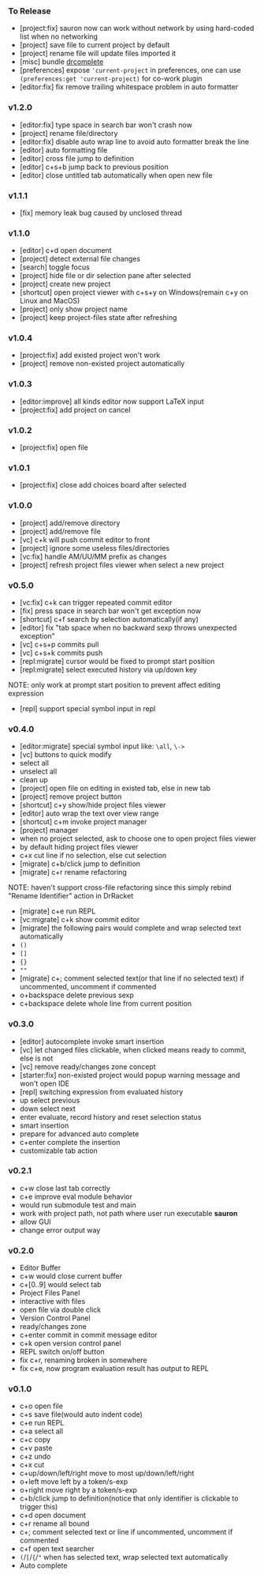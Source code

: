### To Release

- [project:fix] sauron now can work without network by using hard-coded list when no networking
- [project] save file to current project by default
- [project] rename file will update files imported it
- [misc] bundle [drcomplete](https://github.com/yjqww6/drcomplete)
- [preferences] expose `'current-project` in preferences, one can use `(preferences:get 'current-project)` for co-work plugin
- [editor:fix] fix remove trailing whitespace problem in auto formatter

### v1.2.0

- [editor:fix] type space in search bar won't crash now
- [project] rename file/directory
- [editor:fix] disable auto wrap line to avoid auto formatter break the line
- [editor] auto formatting file
- [editor] cross file jump to definition
- [editor] c+s+b jump back to previous position
- [editor] close untitled tab automatically when open new file

### v1.1.1

- [fix] memory leak bug caused by unclosed thread

### v1.1.0

- [editor] c+d open document
- [project] detect external file changes
- [search] toggle focus
- [project] hide file or dir selection pane after selected
- [project] create new project
- [shortcut] open project viewer with c+s+y on Windows(remain c+y on Linux and MacOS)
- [project] only show project name
- [project] keep project-files state after refreshing

### v1.0.4

- [project:fix] add existed project won't work
- [project] remove non-existed project automatically

### v1.0.3

- [editor:improve] all kinds editor now support LaTeX input
- [project:fix] add project on cancel

### v1.0.2

- [project:fix] open file

### v1.0.1

- [project:fix] close add choices board after selected

### v1.0.0

- [project] add/remove directory
- [project] add/remove file
- [vc] c+k will push commit editor to front
- [project] ignore some useless files/directories
- [vc:fix] handle AM/UU/MM prefix as changes
- [project] refresh project files viewer when select a new project

### v0.5.0

- [vc:fix] c+k can trigger repeated commit editor
- [fix] press space in search bar won't get exception now
- [shortcut] c+f search by selection automatically(if any)
- [editor] fix "tab space when no backward sexp throws unexpected exception"
- [vc] c+s+p commits pull
- [vc] c+s+k commits push
- [repl:migrate] cursor would be fixed to prompt start position
- [repl:migrate] select executed history via up/down key

NOTE: only work at prompt start position to prevent affect editing expression

- [repl] support special symbol input in repl

### v0.4.0

- [editor:migrate] special symbol input like: `\all`, `\->`
- [vc] buttons to quick modify
- select all
- unselect all
- clean up
- [project] open file on editing in existed tab, else in new tab
- [project] remove project button
- [shortcut] c+y show/hide project files viewer
- [editor] auto wrap the text over view range
- [shortcut] c+m invoke project manager
- [project] manager
- when no project selected, ask to choose one to open project files viewer
- by default hiding project files viewer
- c+x cut line if no selection, else cut selection
- [migrate] c+b/click jump to definition
- [migrate] c+r rename refactoring

NOTE: haven't support cross-file refactoring since this simply rebind "Rename Identifier" action in DrRacket

- [migrate] c+e run REPL
- [vc:migrate] c+k show commit editor
- [migrate] the following pairs would complete and wrap selected text automatically
- `()`
- `[]`
- `{}`
- `""`
- [migrate] c+; comment selected text(or that line if no selected text) if uncommented, uncomment if commented
- o+backspace delete previous sexp
- c+backspace delete whole line from current position

### v0.3.0

- [editor] autocomplete invoke smart insertion
- [vc] let changed files clickable, when clicked means ready to commit, else is not
- [vc] remove ready/changes zone concept
- [starter:fix] non-existed project would popup warning message and won't open IDE
- [repl] switching expression from evaluated history
- up select previous
- down select next
- enter evaluate, record history and reset selection status
- smart insertion
- prepare for advanced auto complete
- c+enter complete the insertion
- customizable tab action

### v0.2.1

- c+w close last tab correctly
- c+e improve eval module behavior
- would run submodule test and main
- work with project path, not path where user run executable **sauron**
- allow GUI
- change error output way

### v0.2.0

- Editor Buffer
- c+w would close current buffer
- c+[0..9] would select tab
- Project Files Panel
- interactive with files
- open file via double click
- Version Control Panel
- ready/changes zone
- c+enter commit in commit message editor
- c+k open version control panel
- REPL switch on/off button
- fix c+r, renaming broken in somewhere
- fix c+e, now program evaluation result has output to REPL

### v0.1.0

- c+o open file
- c+s save file(would auto indent code)
- c+e run REPL
- c+a select all
- c+c copy
- c+v paste
- c+z undo
- c+x cut
- c+up/down/left/right move to most up/down/left/right
- o+left move left by a token/s-exp
- o+right move right by a token/s-exp
- c+b/click jump to definition(notice that only identifier is clickable to trigger this)
- c+d open document
- c+r rename all bound
- c+; comment selected text or line if uncommented, uncomment if commented
- c+f open text searcher
- `(`/`[`/`{`/`"` when has selected text, wrap selected text automatically
- Auto complete
